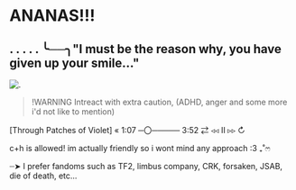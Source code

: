 #                 ANANAS!!!

## . . . . . ╰──╮"I must be the reason why, you have given up your smile..."

![.](https://files.catbox.moe/8b16mf.jpg)

> !WARNING
> Intreact with extra caution, (ADHD, anger and some more i'd not like to mention)

[Through Patches of Violet] «
1:07 ─〇───── 3:52
⇄   ◃◃   ⅠⅠ   ▹▹   ↻


c+h is allowed! im actually friendly so i wont mind any approach :3 ₊˚ෆ

┈➤ I prefer fandoms such as TF2, limbus company, CRK, forsaken, JSAB, die of death, etc...


